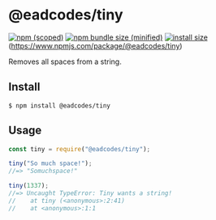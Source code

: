 # @eadcodes/tiny

[![npm (scoped)](https://img.shields.io/npm/v/@eadcodes/tiny.svg)](https://www.npmjs.com/package/@eadcodes/tiny)
[![npm bundle size (minified)](https://img.shields.io/bundlephobia/min/@eadcodes/tiny.svg)](https://www.npmjs.com/package/@eadcodes/tiny)
[![install size](https://packagephobia.com/badge?p=@eadcodes/tiny)](https://packagephobia.com/result?p=@eadcodes/tiny)(https://www.npmjs.com/package/@eadcodes/tiny)

Removes all spaces from a string.

## Install

```
$ npm install @eadcodes/tiny
```

## Usage

```js
const tiny = require("@eadcodes/tiny");

tiny("So much space!");
//=> "Somuchspace!"

tiny(1337);
//=> Uncaught TypeError: Tiny wants a string!
//    at tiny (<anonymous>:2:41)
//    at <anonymous>:1:1
```
